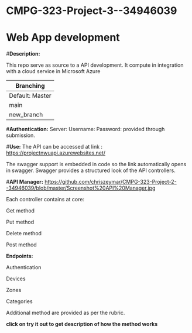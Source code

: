 # CMPG-323-Project-3--34946039
# Web App development
 #**Description:**
 
 This repo serve as source to a API development. It compute in integration with a cloud service in Microsoft Azure 
 
|Branching     |
|------------------|
Default: Master|
main|
new_branch|  

 #**Authentication:**
 Server:
 Username: 
 Password: 
 provided through submission.
 
  #**Use:**
 The API can be accessed at link : https://projectnwuapi.azurewebsites.net/
 
 The swagger support is embedded in code so the link automatically opens in swagger.
 Swagger provides a structured look of the API controllers. 
 
 #**API Manager:** https://github.com/chriszeymar/CMPG-323-Project-2--34946039/blob/master/Screenshot%20API%20Manager.jpg
 
 Each controller contains at core:
 
 Get method
 
 
 Put method
 
 Delete method 
 
 Post method
 
**Endpoints:**

Authentication 

Devices 

Zones 

Categories
 
 Additional method are provided as per the rubric. 
 
 **click on try it out to get description of how the method works**
